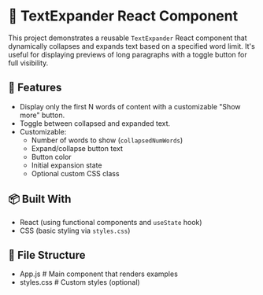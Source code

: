 # 📝 TextExpander React Component

This project demonstrates a reusable `TextExpander` React component that dynamically collapses and expands text based on a specified word limit. It's useful for displaying previews of long paragraphs with a toggle button for full visibility.

## 🚀 Features

- Display only the first N words of content with a customizable "Show more" button.
- Toggle between collapsed and expanded text.
- Customizable:
  - Number of words to show (`collapsedNumWords`)
  - Expand/collapse button text
  - Button color
  - Initial expansion state
  - Optional custom CSS class

## 📦 Built With

- React (using functional components and `useState` hook)
- CSS (basic styling via `styles.css`)

## 📂 File Structure
- App.js # Main component that renders examples
- styles.css # Custom styles (optional)
